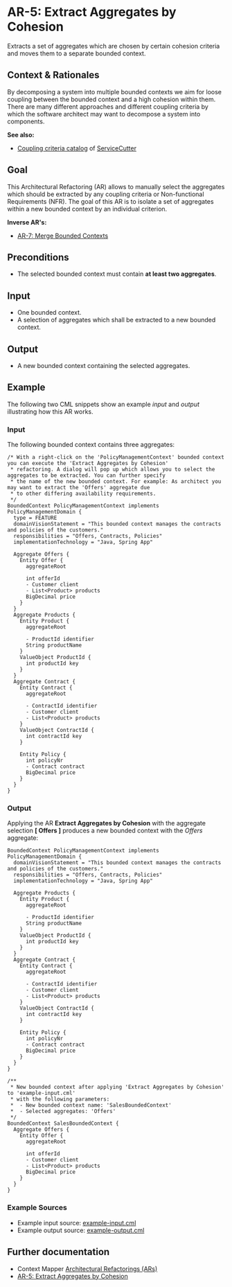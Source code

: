 # AR-5: Extract Aggregates by Cohesion
Extracts a set of aggregates which are chosen by certain cohesion criteria and moves them to a separate bounded context.

## Context & Rationales
By decomposing a system into multiple bounded contexts we aim for loose coupling between the bounded context and a high cohesion 
within them. There are many different approaches and different coupling criteria by which the software architect may want
to decompose a system into components.

**See also:**
 * [Coupling criteria catalog](https://github.com/ServiceCutter/ServiceCutter/wiki/Coupling-Criteria) of [ServiceCutter](https://servicecutter.github.io/)

## Goal
This Architectural Refactoring (AR) allows to manually select the aggregates which should be extracted by any coupling criteria
or Non-functional Requirements (NFR). The goal of this AR is to isolate a set of aggregates within a new bounded context by
an individual criterion.

**Inverse AR's:**
 * [AR-7: Merge Bounded Contexts](./../AR-7-Merge-Bounded-Contexts)

## Preconditions
 * The selected bounded context must contain **at least two aggregates**.

## Input
 * One bounded context.
 * A selection of aggregates which shall be extracted to a new bounded context.
 
## Output
 * A new bounded context containing the selected aggregates.
 
## Example
The following two CML snippets show an example _input_ and _output_ illustrating how this AR works.

### Input
The following bounded context contains three aggregates:
```
/* With a right-click on the 'PolicyManagementContext' bounded context you can execute the 'Extract Aggregates by Cohesion' 
 * refactoring. A dialog will pop up which allows you to select the aggregates to be extracted. You can further specify
 * the name of the new bounded context. For example: As architect you may want to extract the 'Offers' aggregate due
 * to other differing availability requirements.
 */
BoundedContext PolicyManagementContext implements PolicyManagementDomain {
  type = FEATURE
  domainVisionStatement = "This bounded context manages the contracts and policies of the customers."
  responsibilities = "Offers, Contracts, Policies"
  implementationTechnology = "Java, Spring App"
  
  Aggregate Offers {
    Entity Offer {
      aggregateRoot
      
      int offerId
      - Customer client
      - List<Product> products
      BigDecimal price
    }
  }
  Aggregate Products {
    Entity Product {
      aggregateRoot
      
      - ProductId identifier
      String productName
    }
    ValueObject ProductId {
      int productId key
    }
  }
  Aggregate Contract {
    Entity Contract {
      aggregateRoot
      
      - ContractId identifier
      - Customer client
      - List<Product> products
    }
    ValueObject ContractId {
      int contractId key
    }
    
    Entity Policy {
      int policyNr
      - Contract contract
      BigDecimal price
    }
  }
}
```

### Output
Applying the AR **Extract Aggregates by Cohesion** with the aggregate selection **[ Offers ]** produces 
a new bounded context with the _Offers_ aggregate:
```
BoundedContext PolicyManagementContext implements PolicyManagementDomain {
  domainVisionStatement = "This bounded context manages the contracts and policies of the customers."
  responsibilities = "Offers, Contracts, Policies"
  implementationTechnology = "Java, Spring App"
  
  Aggregate Products {
    Entity Product {
      aggregateRoot
      
      - ProductId identifier
      String productName
    }
    ValueObject ProductId {
      int productId key
    }
  }
  Aggregate Contract {
    Entity Contract {
      aggregateRoot
      
      - ContractId identifier
      - Customer client
      - List<Product> products
    }
    ValueObject ContractId {
      int contractId key
    }
    
    Entity Policy {
      int policyNr
      - Contract contract
      BigDecimal price
    }
  }
}

/**
 * New bounded context after applying 'Extract Aggregates by Cohesion' to 'example-input.cml'
 * with the following parameters:
 *  - New bounded context name: 'SalesBoundedContext'
 *  - Selected aggregates: 'Offers'
 */
BoundedContext SalesBoundedContext {
  Aggregate Offers {
    Entity Offer {
      aggregateRoot
      
      int offerId
      - Customer client
      - List<Product> products
      BigDecimal price
    }
  }
}
```

### Example Sources
 * Example input source: [example-input.cml](./example-input.cml)
 * Example output source: [example-output.cml](./example-output.cml)
 
## Further documentation
 * Context Mapper [Architectural Refactorings (ARs)](https://contextmapper.github.io/docs/architectural-refactorings/)
 * [AR-5: Extract Aggregates by Cohesion](https://contextmapper.github.io/docs/ar-extract-aggregates-by-cohesion/)
